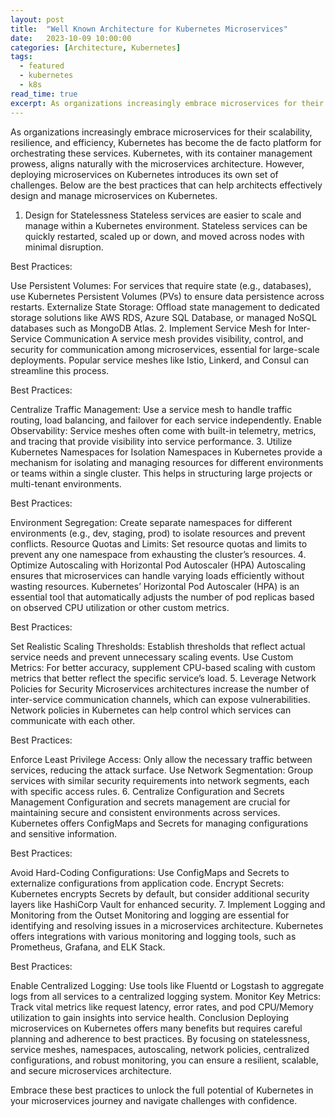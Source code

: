 ```yaml
---
layout: post
title:  "Well Known Architecture for Kubernetes Microservices"
date:   2023-10-09 10:00:00
categories: [Architecture, Kubernetes]
tags:
  - featured
  - kubernetes
  - k8s
read_time: true
excerpt: As organizations increasingly embrace microservices for their scalability, resilience, and efficiency, Kubernetes has become the de facto platform for orchestrating these services. Kubernetes, with its container management prowess, aligns naturally with the microservices architecture. However, deploying microservices on Kubernetes introduces its own set of challenges. Below are the best practices that can help architects effectively design and manage microservices on Kubernetes.
---
```



As organizations increasingly embrace microservices for their scalability, resilience, and efficiency, Kubernetes has become the de facto platform for orchestrating these services. Kubernetes, with its container management prowess, aligns naturally with the microservices architecture. However, deploying microservices on Kubernetes introduces its own set of challenges. Below are the best practices that can help architects effectively design and manage microservices on Kubernetes.

1. Design for Statelessness
Stateless services are easier to scale and manage within a Kubernetes environment. Stateless services can be quickly restarted, scaled up or down, and moved across nodes with minimal disruption.

Best Practices:

Use Persistent Volumes: For services that require state (e.g., databases), use Kubernetes Persistent Volumes (PVs) to ensure data persistence across restarts.
Externalize State Storage: Offload state management to dedicated storage solutions like AWS RDS, Azure SQL Database, or managed NoSQL databases such as MongoDB Atlas.
2. Implement Service Mesh for Inter-Service Communication
A service mesh provides visibility, control, and security for communication among microservices, essential for large-scale deployments. Popular service meshes like Istio, Linkerd, and Consul can streamline this process.

Best Practices:

Centralize Traffic Management: Use a service mesh to handle traffic routing, load balancing, and failover for each service independently.
Enable Observability: Service meshes often come with built-in telemetry, metrics, and tracing that provide visibility into service performance.
3. Utilize Kubernetes Namespaces for Isolation
Namespaces in Kubernetes provide a mechanism for isolating and managing resources for different environments or teams within a single cluster. This helps in structuring large projects or multi-tenant environments.

Best Practices:

Environment Segregation: Create separate namespaces for different environments (e.g., dev, staging, prod) to isolate resources and prevent conflicts.
Resource Quotas and Limits: Set resource quotas and limits to prevent any one namespace from exhausting the cluster’s resources.
4. Optimize Autoscaling with Horizontal Pod Autoscaler (HPA)
Autoscaling ensures that microservices can handle varying loads efficiently without wasting resources. Kubernetes’ Horizontal Pod Autoscaler (HPA) is an essential tool that automatically adjusts the number of pod replicas based on observed CPU utilization or other custom metrics.

Best Practices:

Set Realistic Scaling Thresholds: Establish thresholds that reflect actual service needs and prevent unnecessary scaling events.
Use Custom Metrics: For better accuracy, supplement CPU-based scaling with custom metrics that better reflect the specific service’s load.
5. Leverage Network Policies for Security
Microservices architectures increase the number of inter-service communication channels, which can expose vulnerabilities. Network policies in Kubernetes can help control which services can communicate with each other.

Best Practices:

Enforce Least Privilege Access: Only allow the necessary traffic between services, reducing the attack surface.
Use Network Segmentation: Group services with similar security requirements into network segments, each with specific access rules.
6. Centralize Configuration and Secrets Management
Configuration and secrets management are crucial for maintaining secure and consistent environments across services. Kubernetes offers ConfigMaps and Secrets for managing configurations and sensitive information.

Best Practices:

Avoid Hard-Coding Configurations: Use ConfigMaps and Secrets to externalize configurations from application code.
Encrypt Secrets: Kubernetes encrypts Secrets by default, but consider additional security layers like HashiCorp Vault for enhanced security.
7. Implement Logging and Monitoring from the Outset
Monitoring and logging are essential for identifying and resolving issues in a microservices architecture. Kubernetes offers integrations with various monitoring and logging tools, such as Prometheus, Grafana, and ELK Stack.

Best Practices:

Enable Centralized Logging: Use tools like Fluentd or Logstash to aggregate logs from all services to a centralized logging system.
Monitor Key Metrics: Track vital metrics like request latency, error rates, and pod CPU/Memory utilization to gain insights into service health.
Conclusion
Deploying microservices on Kubernetes offers many benefits but requires careful planning and adherence to best practices. By focusing on statelessness, service meshes, namespaces, autoscaling, network policies, centralized configurations, and robust monitoring, you can ensure a resilient, scalable, and secure microservices architecture.

Embrace these best practices to unlock the full potential of Kubernetes in your microservices journey and navigate challenges with confidence.
